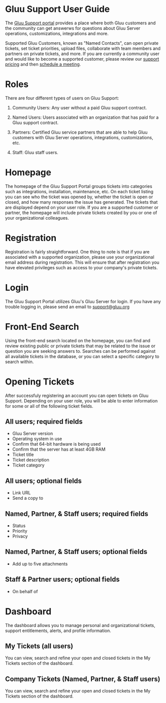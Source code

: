 # Gluu Support User Guide
The [Gluu Support portal](https://support.gluu.org) provides a place where both Gluu customers and the community can get answerws for questions about Gluu Server operations, customizations, integrations and more. 

Supported Gluu Customers, known as "Named Contacts", can open private tickets, set ticket priorities, upload files, collaborate with team members and partners on private tickets, and more. If you are currently a community user and would like to become a supported customer, please review our [support pricing](http://gluu.org/pricing) and then [schedule a meeting](http://gluu.org/booking). 

# Roles
There are four different types of users on Gluu Support:   

1. Community Users: Any user without a paid Gluu support contract.     

2. Named Users: Users associated with an organization that has paid for a Gluu support contract.     

3. Partners: Certified Gluu service partners that are able to help Gluu customers with Gluu Server operations, integrations, customizations, etc.  

4. Staff: Gluu staff users.   

# Homepage
The homepage of the Gluu Support Portal groups tickets into categories such as integrations, installation, maintenance, etc. On each ticket listing you can see who the ticket was opened by, whether the ticket is open or closed, and how many responses the issue has generated. The tickets that are displayed depend on your user role. If you are a supported customer or partner, the homepage will include private tickets created by you or one of your organizational colleagues. 

# Registration
Registration is fairly straightforward. One thing to note is that if you are associated with a supported organization, please use your organizational email address during registration. This will ensure that after registration you have elevated privileges such as access to your company's private tickets. 

# Login 
The Gluu Support Portal utilizes Gluu's Gluu Server for login. If you have any trouble logging in, please send an email to [support@gluu.org](mailto:support@gluu.org)

# Front-End Search
Using the front-end search located on the homepage, you can find and review existing public or private tickets that may be related to the issue or question you are seeking answers to. Searches can be performed against all available tickets in the database, or you can select a specific category to search within. 

# Opening Tickets
After successfuly registering an account you can open tickets on Gluu Support. Depending on your user role, you will be able to enter information for some or all of the following ticket fields. 

## All users; required fields

- Gluu Server version
- Operating system in use
- Confirm that 64-bit hardware is being used
- Confirm that the server has at least 4GB RAM
- Ticket title
- Ticket description
- Ticket category

## All users; optional fields

- Link URL   
- Send a copy to  

## Named, Partner, & Staff users; required fields

- Status  
- Priority  
- Privacy  

## Named, Partner, & Staff users; optional fields

- Add up to five attachments 

## Staff & Partner users; optional fields

- On behalf of  

# Dashboard

The dashboard allows you to manage personal and organizational tickets, support entitlements, alerts, and profile information. 

## My Tickets (all users)

You can view, search and refine your open and closed tickets in the My Tickets section of the dashboard. 

## Company Tickets (Named, Partner, & Staff users)

You can view, search and refine your open and closed tickets in the My Tickets section of the dashboard. 
